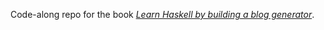 Code-along repo for the book *[Learn Haskell by building a blog generator](https://learn-haskell.blog/)*.
